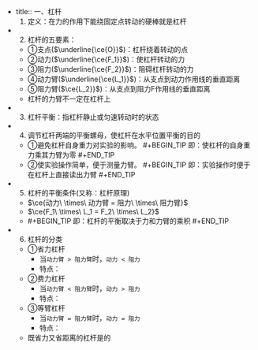 -
  title:: 一、杠杆
    1. 定义：在力的作用下能绕固定点转动的硬棒就是杠杆
-
  2. 杠杆的五要素：
	- ①支点($\underline{\ce{O}}$)：杠杆绕着转动的点
	- ②动力($\underline{\ce{F_1}}$)：使杠杆转动的力
	- ③阻力($\underline{\ce{F_2}}$)：阻碍杠杆转动的力
	- ④动力臂($\underline{\ce{L_1}}$)：从支点到动力作用线的垂直距离
	- ⑤阻力臂($\ce{L_2}}$)：从支点到阻力F作用线的垂直距离
	- 杠杆的力臂不一定在杠杆上
-
  3. 杠杆平衡：指杠杆静止或匀速转动时的状态
-
  4. 调节杠杆两端的平衡螺母，使杠杆在水平位置平衡的目的
	- ①避免杠杆自身重力对实验的影响。
	  #+BEGIN_TIP
	  即：使杠杆的自身重力乘其力臂为零
	  #+END_TIP
	- ②使实验操作简单，便于测量力臂。
	  #+BEGIN_TIP
	  即：实验操作时便于在杠杆上直接读出力臂
	  #+END_TIP
-
  5. 杠杆的平衡条件(又称：杠杆原理)
	- $\ce{动力\ \times\ 动力臂 = 阻力\ \times\ 阻力臂}$
	- $\ce{F_1\ \times\ L_1 = F_2\ \times\ L_2}$
	-
	  #+BEGIN_TIP
	  即：杠杆的平衡取决于力和力臂的乘积
	  #+END_TIP
-
  6. 杠杆的分类
	- ①省力杠杆
		- 当`动力臂 > 阻力臂`时，`动力 < 阻力`
		- 特点：
	- ②费力杠杆
		- 当`动力臂 < 阻力臂`时，`动力 > 阻力`
		- 特点：
	- ③等臂杠杆
		- 当`动力臂 = 阻力臂`时，`动力 = 阻力`
		- 特点：
	- 既省力又省距离的杠杆是的